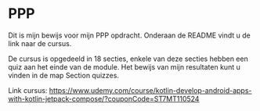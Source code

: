 # PPP

Dit is mijn bewijs voor mijn PPP opdracht.
Onderaan de README vindt u de link naar de cursus.

De cursus is opgedeeld in 18 secties, enkele van deze secties hebben een quiz aan het einde van de module. Het bewijs van mijn resultaten kunt u vinden in de map Section quizzes.

Link cursus: https://www.udemy.com/course/kotlin-develop-android-apps-with-kotlin-jetpack-compose/?couponCode=ST7MT110524
